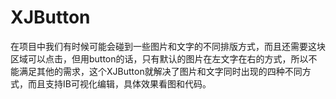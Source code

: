 # XJButton
在项目中我们有时候可能会碰到一些图片和文字的不同排版方式，而且还需要这块区域可以点击，但用button的话，只有默认的图片在左文字在右的方式，所以不能满足其他的需求，这个XJButton就解决了图片和文字同时出现的四种不同方式，而且支持IB可视化编辑，具体效果看图和代码。

